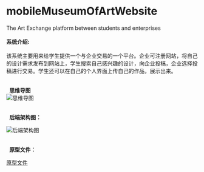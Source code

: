 # mobileMuseumOfArtWebsite

The Art Exchange platform between students and enterprises   
<br>
**系统介绍:**   
<br>
该系统主要用来给学生提供一个与企业交易的一个平台。企业可注册网站，将自己的设计需求发布到网站上，学生搜索自己感兴趣的设计，向企业投稿，企业选择投稿进行交易。学生还可以在自己的个人界面上传自己的作品，展示出来。

<br>  
**思维导图**   
![思维导图](https://github.com/syt-honey/mobileMuseumOfArtWebsite/blob/master/picture/%E7%BD%91%E7%AB%99%E6%80%9D%E7%BB%B4%E5%AF%BC%E5%9B%BE.jpeg)  

<br>  
**后端架构图：**   

![后端架构图](https://github.com/syt-honey/mobileMuseumOfArtWebsite/blob/master/picture/%E5%90%8E%E7%AB%AF%E7%AE%80%E6%98%93%E6%9E%B6%E6%9E%84%E5%9B%BE.png)

<br>  
**原型文件：**   

[原型文件](https://github.com/syt-honey/mobileMuseumOfArtWebsite/blob/master/%E7%BD%91%E7%AB%99%E5%8E%9F%E5%9E%8B%E6%96%87%E4%BB%B6.mx)
